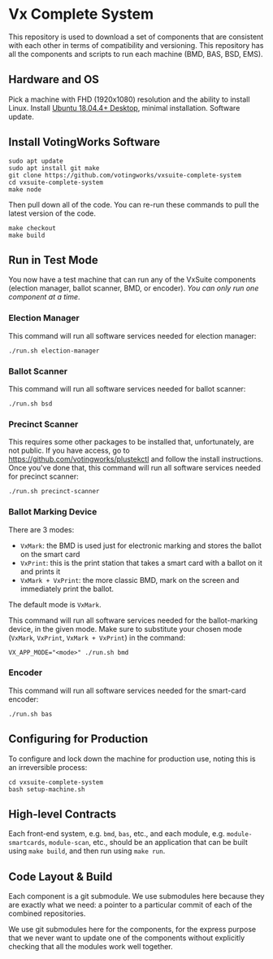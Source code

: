 # Vx Complete System

This repository is used to download a set of components that are consistent with each other in terms of compatibility and versioning. This repository has all the components and scripts to run each machine (BMD, BAS, BSD, EMS).

## Hardware and OS

Pick a machine with FHD (1920x1080) resolution and the ability to install Linux.
Install [Ubuntu 18.04.4+ Desktop](https://releases.ubuntu.com/18.04.5/), minimal
installation. Software update.

## Install VotingWorks Software

```
sudo apt update
sudo apt install git make
git clone https://github.com/votingworks/vxsuite-complete-system
cd vxsuite-complete-system
make node
```

Then pull down all of the code. You can re-run these commands to pull
the latest version of the code.

```
make checkout
make build
```

## Run in Test Mode

You now have a test machine that can run any of the VxSuite components
(election manager, ballot scanner, BMD, or encoder). _You can only run
one component at a time_.

### Election Manager

This command will run all software services needed for election manager:

```
./run.sh election-manager
```

### Ballot Scanner

This command will run all software services needed for ballot scanner:

```
./run.sh bsd
```

### Precinct Scanner

This requires some other packages to be installed that, unfortunately, are not
public. If you have access, go to https://github.com/votingworks/plustekctl and
follow the install instructions. Once you've done that, this command will run
all software services needed for precinct scanner:

```
./run.sh precinct-scanner
```

### Ballot Marking Device

There are 3 modes:

- `VxMark`: the BMD is used just for electronic marking and stores the ballot on the smart card
- `VxPrint`: this is the print station that takes a smart card with a ballot on it and prints it
- `VxMark + VxPrint`: the more classic BMD, mark on the screen and immediately print the ballot.

The default mode is `VxMark`.

This command will run all software services needed for the
ballot-marking device, in the given mode. Make sure to substitute your
chosen mode (`VxMark`, `VxPrint`, `VxMark + VxPrint`) in the command:

```
VX_APP_MODE="<mode>" ./run.sh bmd
```

### Encoder

This command will run all software services needed for the smart-card encoder:

```
./run.sh bas
```

## Configuring for Production

To configure and lock down the machine for production use, noting
this is an irreversible process:

```
cd vxsuite-complete-system
bash setup-machine.sh
```

## High-level Contracts

Each front-end system, e.g. `bmd`, `bas`, etc., and each
module, e.g. `module-smartcards`, `module-scan`, etc., should be an
application that can be built using `make build`, and then run using
`make run`.

## Code Layout & Build

Each component is a git submodule. We use submodules here because they
are exactly what we need: a pointer to a particular commit of each of
the combined repositories.

We use git submodules here for the components, for the express purpose
that we never want to update one of the components without explicitly
checking that all the modules work well together.
